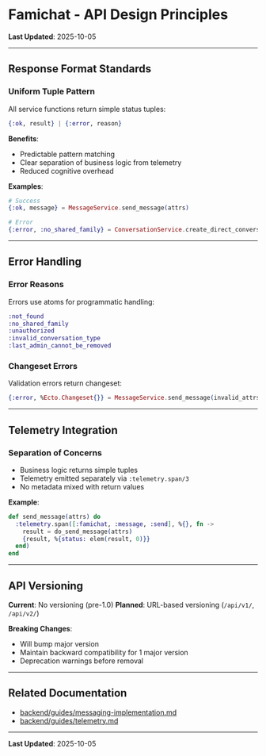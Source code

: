 # Famichat - API Design Principles

**Last Updated**: 2025-10-05

---

## Response Format Standards

### Uniform Tuple Pattern
All service functions return simple status tuples:

```elixir
{:ok, result} | {:error, reason}
```

**Benefits**:
- Predictable pattern matching
- Clear separation of business logic from telemetry
- Reduced cognitive overhead

**Examples**:
```elixir
# Success
{:ok, message} = MessageService.send_message(attrs)

# Error
{:error, :no_shared_family} = ConversationService.create_direct_conversation(user1, user2)
```

---

## Error Handling

### Error Reasons
Errors use atoms for programmatic handling:

```elixir
:not_found
:no_shared_family
:unauthorized
:invalid_conversation_type
:last_admin_cannot_be_removed
```

### Changeset Errors
Validation errors return changeset:

```elixir
{:error, %Ecto.Changeset{}} = MessageService.send_message(invalid_attrs)
```

---

## Telemetry Integration

### Separation of Concerns
- Business logic returns simple tuples
- Telemetry emitted separately via `:telemetry.span/3`
- No metadata mixed with return values

**Example**:
```elixir
def send_message(attrs) do
  :telemetry.span([:famichat, :message, :send], %{}, fn ->
    result = do_send_message(attrs)
    {result, %{status: elem(result, 0)}}
  end)
end
```

---

## API Versioning

**Current**: No versioning (pre-1.0)
**Planned**: URL-based versioning (`/api/v1/`, `/api/v2/`)

**Breaking Changes**:
- Will bump major version
- Maintain backward compatibility for 1 major version
- Deprecation warnings before removal

---

## Related Documentation

- [backend/guides/messaging-implementation.md](../backend/guides/messaging-implementation.md)
- [backend/guides/telemetry.md](../backend/guides/telemetry.md)

---

**Last Updated**: 2025-10-05
